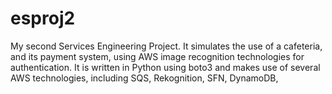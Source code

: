 # esproj2
My second Services Engineering Project. It simulates the use of a cafeteria, and its payment system, using AWS image recognition technologies for authentication. It is written in Python using boto3 and makes use of several AWS technologies, including SQS, Rekognition, SFN, DynamoDB,
